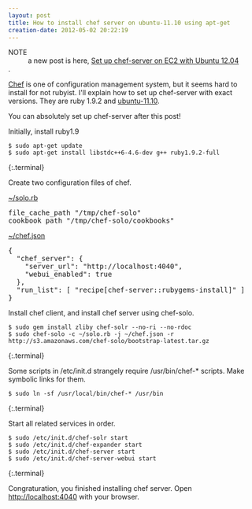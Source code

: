 ```yaml
---
layout: post
title: How to install chef server on ubuntu-11.10 using apt-get
creation-date: 2012-05-02 20:22:19
---
```

<div class="alert alert-info">
  <dl style='margin:0'>
    <dt>NOTE</dt>
    <dd>a new post is here, <a href='/2013/02/01/set_up_chef-server_on_ec2_with_ubuntu-12.4.html'>Set up chef-server on EC2 with Ubuntu 12.04</a></dd>.
  </dl>
</div>

[Chef][chef-home] is one of configuration management system, but it seems hard to install for not rubyist.
I'll explain how to set up chef-server with exact versions.
They are ruby 1.9.2 and [ubuntu-11.10][ubuntu].

You can absolutely set up chef-server after this post!

  [chef-home]: http://wiki.opscode.com/display/chef/Home
  [ubuntu]: http://www.ubuntu.com/

Initially, install ruby1.9

    $ sudo apt-get update
    $ sudo apt-get install libstdc++6-4.6-dev g++ ruby1.9.2-full
{:.terminal}

Create two configuration files of chef.

[~/solo.rb](https://gist.github.com/2600816)

<pre class="prettyprint ruby">
file_cache_path "/tmp/chef-solo"
cookbook_path "/tmp/chef-solo/cookbooks"
</pre>

[~/chef.json](https://gist.github.com/2600821)

<pre class="prettyprint json">
{
  "chef_server": {
    "server_url": "http://localhost:4040",
    "webui_enabled": true
  },
  "run_list": [ "recipe[chef-server::rubygems-install]" ]
}
</pre>

Install chef client, and install chef server using chef-solo.

    $ sudo gem install zliby chef-solr --no-ri --no-rdoc
    $ sudo chef-solo -c ~/solo.rb -j ~/chef.json -r http://s3.amazonaws.com/chef-solo/bootstrap-latest.tar.gz
{:.terminal}


Some scripts in /etc/init.d strangely require /usr/bin/chef-* scripts.
Make symbolic links for them.

    $ sudo ln -sf /usr/local/bin/chef-* /usr/bin
{:.terminal}

Start all related services in order.

    $ sudo /etc/init.d/chef-solr start
    $ sudo /etc/init.d/chef-expander start
    $ sudo /etc/init.d/chef-server start
    $ sudo /etc/init.d/chef-server-webui start
{:.terminal}


Congraturation, you finished installing chef server.
Open <http://localhost:4040> with your browser.
